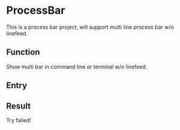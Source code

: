 # ProcessBar
This is a process bar project, will support multi line process bar w/o linefeed.

## Function
Show multi bar in command line or terminal w/o linefeed.

## Entry

## Result
Try failed!
